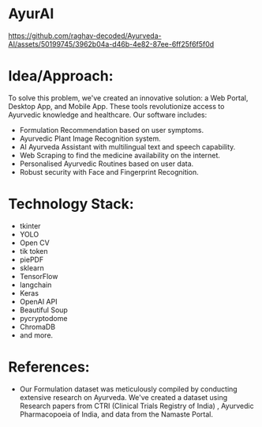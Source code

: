 # AyurAI



https://github.com/raghav-decoded/Ayurveda-AI/assets/50199745/3962b04a-d46b-4e82-87ee-6ff25f6f5f0d





# Idea/Approach:
To solve this problem, we've created an innovative solution: a Web Portal, Desktop App, and Mobile App. These tools revolutionize access to Ayurvedic knowledge and healthcare.
Our software includes:
* Formulation Recommendation based on user symptoms.
* Ayurvedic Plant Image Recognition system.
* AI Ayurveda Assistant with multilingual text and speech capability.
* Web Scraping to find the medicine availability on the internet.
* Personalised Ayurvedic Routines based on user data.
* Robust security with Face and Fingerprint Recognition.

# Technology Stack:
* tkinter
* YOLO
* Open CV
* tik token
* piePDF
* sklearn
* TensorFlow
* langchain
* Keras
* OpenAI API
* Beautiful Soup
* pycryptodome
* ChromaDB
* and more.

# References:
* Our Formulation dataset was meticulously compiled by conducting extensive research on Ayurveda. We've created a dataset using Research papers from CTRI (Clinical Trials Registry of India) , Ayurvedic Pharmacopoeia of India, and data from the Namaste Portal.
